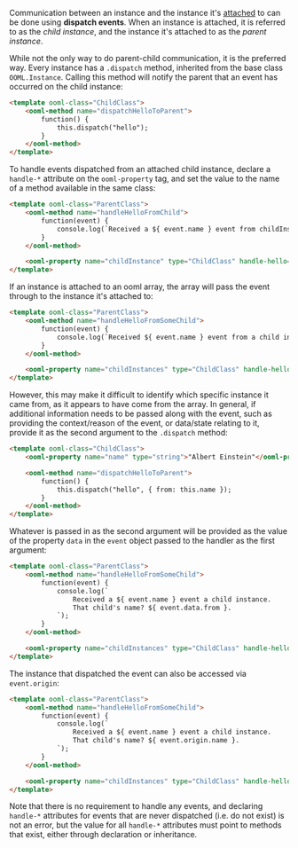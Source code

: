 Communication between an instance and the instance it's [attached](#Attachment) to can be done using **dispatch events**. When an instance is attached, it is referred to as the *child instance*, and the instance it's attached to as the *parent instance*.

While not the only way to do parent-child communication, it is the preferred way. Every instance has a `.dispatch` method, inherited from the base class `OOML.Instance`. Calling this method will notify the parent that an event has occurred on the child instance:

```html
<template ooml-class="ChildClass">
    <ooml-method name="dispatchHelloToParent">
        function() {
            this.dispatch("hello");
        }
    </ooml-method>
</template>
```

To handle events dispatched from an attached child instance, declare a `handle-*` attribute on the `ooml-property` tag, and set the value to the name of a method available in the same class:

```html
<template ooml-class="ParentClass">
    <ooml-method name="handleHelloFromChild">
        function(event) {
            console.log(`Received a ${ event.name } event from childInstance`);
        }
    </ooml-method>

    <ooml-property name="childInstance" type="ChildClass" handle-hello="this.handleHelloFromChild">{}</ooml-property>
</template>
```

If an instance is attached to an ooml array, the array will pass the event through to the instance it's attached to:

```html
<template ooml-class="ParentClass">
    <ooml-method name="handleHelloFromSomeChild">
        function(event) {
            console.log(`Received ${ event.name } event from a child instance in the array childInstances`);
        }
    </ooml-method>

    <ooml-property name="childInstances" type="ChildClass" handle-hello="this.handleHelloFromSomeChild" array>[]</ooml-property>
</template>
```

However, this may make it difficult to identify which specific instance it came from, as it appears to have come from the array. In general, if additional information needs to be passed along with the event, such as providing the context/reason of the event, or data/state relating to it, provide it as the second argument to the `.dispatch` method:

```html
<template ooml-class="ChildClass">
    <ooml-property name="name" type="string">"Albert Einstein"</ooml-property>

    <ooml-method name="dispatchHelloToParent">
        function() {
            this.dispatch("hello", { from: this.name });
        }
    </ooml-method>
</template>
```

Whatever is passed in as the second argument will be provided as the value of the property `data` in the `event` object passed to the handler as the first argument:

```html
<template ooml-class="ParentClass">
    <ooml-method name="handleHelloFromSomeChild">
        function(event) {
            console.log(`
                Received a ${ event.name } event a child instance. 
                That child's name? ${ event.data.from }.
            `);
        }
    </ooml-method>

    <ooml-property name="childInstances" type="ChildClass" handle-hello="this.handleHelloFromSomeChild" array>[]</ooml-property>
</template>
```

The instance that dispatched the event can also be accessed via `event.origin`:

```html
<template ooml-class="ParentClass">
    <ooml-method name="handleHelloFromSomeChild">
        function(event) {
            console.log(`
                Received a ${ event.name } event a child instance. 
                That child's name? ${ event.origin.name }.
            `);
        }
    </ooml-method>

    <ooml-property name="childInstances" type="ChildClass" handle-hello="this.handleHelloFromSomeChild" array>[]</ooml-property>
</template>
```

Note that there is no requirement to handle any events, and declaring `handle-*` attributes for events that are never dispatched (i.e. do not exist) is not an error, but the value for all `handle-*` attributes must point to methods that exist, either through declaration or inheritance.
